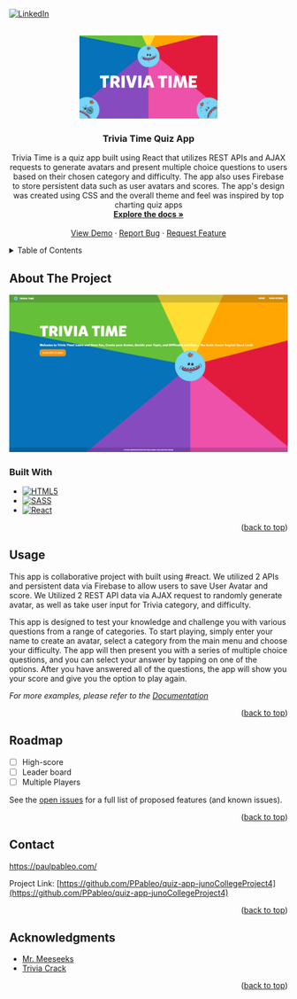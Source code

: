 
<a name="readme-top"></a>
<!--
*** Thanks for checking out the Best-README-Template. If you have a suggestion
*** that would make this better, please fork the repo and create a pull request
*** or simply open an issue with the tag "enhancement".
*** Don't forget to give the project a star!
*** Thanks again! Now go create something AMAZING! :D
-->

[![LinkedIn][linkedin-shield]][linkedin-url]

<!-- PROJECT LOGO -->
<br />
<div align="center">
  <a href="https://github.com/PPableo/quiz-app-junoCollegeProject4">
    <img src="images/logo.png" alt="Logo" width="250" height="150">
  </a>

<h3 align="center">Trivia Time Quiz App</h3>

  <p align="center">
Trivia Time is a quiz app built using React that utilizes REST APIs and AJAX requests to generate avatars and present multiple choice questions to users based on their chosen category and difficulty. The app also uses Firebase to store persistent data such as user avatars and scores. The app's design was created using CSS and the overall theme and feel was inspired by top charting quiz apps
    <br />
    <a href="https://github.com/PPableo/quiz-app-junoCollegeProject4"><strong>Explore the docs »</strong></a>
    <br />
    <br />
    <a href="https://meeseeks-trivia.netlify.app/">View Demo</a>
    ·
    <a href="https://github.com/PPableo/quiz-app-junoCollegeProject4/issues">Report Bug</a>
    ·
    <a href="https://github.com/PPableo/quiz-app-junoCollegeProject4/issues">Request Feature</a>
  </p>
</div>


<!-- TABLE OF CONTENTS -->
<details>
  <summary>Table of Contents</summary>
  <ol>
    <li>
      <a href="#about-the-project">About The Project</a>
      <ul>
        <li><a href="#built-with">Built With</a></li>
      </ul>
    </li>
    <li><a href="#usage">Usage</a></li>
    <li><a href="#roadmap">Roadmap</a></li>
    <li><a href="#contact">Contact</a></li>
    <li><a href="#acknowledgments">Acknowledgments</a></li>
  </ol>
</details>


<!-- ABOUT THE PROJECT -->
## About The Project

[![Product Name Screen Shot][product-screenshot]](https://meeseeks-trivia.netlify.app/)

### Built With

* [![HTML5][HTML5.js]][HTML-url]
* [![SASS][SASS.js]][SASS-url]
* [![React][React.js]][React-url]

<p align="right">(<a href="#readme-top">back to top</a>)</p>

<!-- USAGE EXAMPLES -->
## Usage

This app is collaborative project with built using #react. We utilized 2 APIs and persistent data via Firebase to allow users to save User Avatar and score. We Utilized 2 REST API data via AJAX request to randomly generate avatar, as well as take user input for Trivia category, and difficulty.

This app is designed to test your knowledge and challenge you with various questions from a range of categories. To start playing, simply enter your name to create an avatar, select a category from the main menu and choose your difficulty. The app will then present you with a series of multiple choice questions, and you can select your answer by tapping on one of the options. After you have answered all of the questions, the app will show you your score and give you the option to play again.

_For more examples, please refer to the [Documentation](https://example.com)_

<p align="right">(<a href="#readme-top">back to top</a>)</p>

<!-- ROADMAP -->
## Roadmap

- [ ] High-score
- [ ] Leader board
- [ ] Multiple Players

See the [open issues](https://github.com/PPableo/quiz-app-junoCollegeProject4/issues) for a full list of proposed features (and known issues).

<p align="right">(<a href="#readme-top">back to top</a>)</p>

<!-- CONTACT -->
## Contact

https://paulpableo.com/

Project Link: [https://github.com/PPableo/quiz-app-junoCollegeProject4](https://github.com/PPableo/quiz-app-junoCollegeProject4)

<p align="right">(<a href="#readme-top">back to top</a>)</p>



<!-- ACKNOWLEDGMENTS -->
## Acknowledgments

* [Mr. Meeseeks](https://rickandmorty.fandom.com/wiki/Mr._Meeseeks)
* [Trivia Crack](https://triviacrack.com/)

<p align="right">(<a href="#readme-top">back to top</a>)</p>



<!-- MARKDOWN LINKS & IMAGES -->
<!-- https://www.markdownguide.org/basic-syntax/#reference-style-links -->
[contributors-shield]: https://img.shields.io/github/contributors/github_username/quiz-app-junoCollegeProject4.svg?style=for-the-badge
[contributors-url]: https://github.com/PPableo/quiz-app-junoCollegeProject4/graphs/contributors
[issues-shield]: https://img.shields.io/github/issues/PPableo/quiz-app-junoCollegeProject4.svg?style=for-the-badge
[issues-url]: https://github.com/PPableo/quiz-app-junoCollegeProject4/issues
[linkedin-shield]: https://img.shields.io/badge/-LinkedIn-black.svg?style=for-the-badge&logo=linkedin&colorB=555
[linkedin-url]: https://linkedin.com/in/paulpableo
[product-screenshot]: images/screenshot.png
[HTML5.js]: https://img.shields.io/badge/HTML-E34F26?style=for-the-badge&logo=html5&logoColor=white
[HTML-url]: https://developer.mozilla.org/en-US/docs/Glossary/HTML5/
[React.js]: https://img.shields.io/badge/React-20232A?style=for-the-badge&logo=react&logoColor=61DAFB
[React-url]: https://reactjs.org/
[SASS.js]: https://img.shields.io/badge/SASS-CC6699?style=for-the-badge&logo=SASS&logoColor=white
[SASS-url]: https://sass-lang.com/
